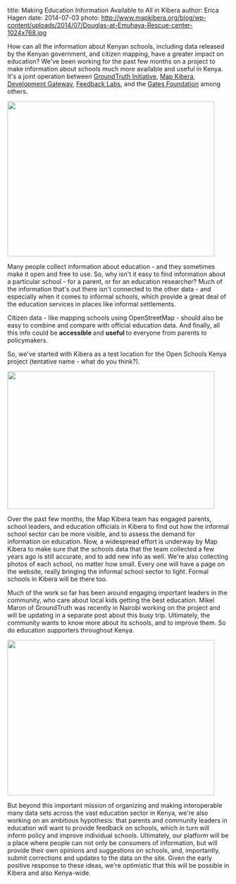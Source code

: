 title: Making Education Information Available to All in Kibera
author: Erica Hagen
date: 2014-07-03
photo: http://www.mapkibera.org/blog/wp-content/uploads/2014/07/Douglas-at-Emuhaya-Rescue-center-1024x768.jpg

How can all the information about Kenyan schools, including data released by the Kenyan government, and citizen mapping, have a greater impact on education? We've been working for the past few months on a project to make information about schools much more available and useful in Kenya. It's a joint operation between <a href="http://groundtruth.in">GroundTruth Initiative</a>, <a href="http://mapkibera.org">Map Kibera</a>, <a href="http://www.developmentgateway.org/">Development Gateway</a>, <a href="http://feedbacklabs.org/">Feedback Labs</a>, and the <a href="http://www.gatesfoundation.org/">Gates Foundation</a> among others.

<a href="http://www.mapkibera.org/blog/wp-content/uploads/2014/07/Douglas-at-Emuhaya-Rescue-center.jpg"><img class="size-large wp-image-1928" title="Douglas Namale at Emuhaya Rescue center" src="http://www.mapkibera.org/blog/wp-content/uploads/2014/07/Douglas-at-Emuhaya-Rescue-center-1024x768.jpg" alt="" width="470" height="352" /></a>

Many people collect information about education - and they sometimes make it open and free to use. So, why isn't it easy to find information about a particular school - for a parent, or for an education researcher? Much of the information that's out there isn't connected to the other data - and especially when it comes to informal schools, which provide a great deal of the education services in places like informal settlements.

Citizen data - like mapping schools using OpenStreetMap - should also be easy to combine and compare with official education data. And finally, all this info could be <strong>accessible </strong>and <strong>useful </strong>to everyone from parents to policymakers.

So, we've started with Kibera as a test location for the Open Schools Kenya project (tentative name - what do you think?).

<a href="http://www.mapkibera.org/blog/wp-content/uploads/2014/07/Screen-Shot-2014-07-03-at-11.08.35-AM.png"><img class="size-large wp-image-1939" title="Screen Shot 2014-07-03 at 11.08.35 AM" src="http://www.mapkibera.org/blog/wp-content/uploads/2014/07/Screen-Shot-2014-07-03-at-11.08.35-AM-1024x681.png" alt="" width="470" height="312" /></a>

Over the past few months, the Map Kibera team has engaged parents, school leaders, and education officials in Kibera to find out how the informal school sector can be more visible, and to assess the demand for information on education. Now, a widespread effort is underway by Map Kibera to make sure that the schools data that the team collected a few years ago is still accurate, and to add new info as well. We're also collecting photos of each school, no matter how small. Every one will have a page on the website, really bringing the informal school sector to light. Formal schools in Kibera will be there too.

Much of the work so far has been around engaging important leaders in the community, who care about local kids getting the best education. Mikel Maron of GroundTruth was recently in Nairobi working on the project and will be updating in a separate post about this busy trip. Ultimately, the community wants to know more about its schools, and to improve them. So do education supporters throughout Kenya.

<a href="http://www.mapkibera.org/blog/wp-content/uploads/2014/07/Classroom-Saviour-King-Educational-Center.jpg"><img class="size-large wp-image-1933" title="Classroom Saviour King Educational Center" src="http://www.mapkibera.org/blog/wp-content/uploads/2014/07/Classroom-Saviour-King-Educational-Center-1024x768.jpg" alt="" width="470" height="352" /></a>

But beyond this important mission of organizing and making interoperable many data sets across the vast education sector in Kenya, we're also working on an ambitious hypothesis: that parents and community leaders in education will want to provide feedback on schools, which in turn will inform policy and improve individual schools. Ultimately, our platform will be a place where people can not only be consumers of information, but will provide their own opinions and suggestions on schools, and, importantly, submit corrections and updates to the data on the site. Given the early positive response to these ideas, we're optimistic that this will be possible in Kibera and also Kenya-wide.
